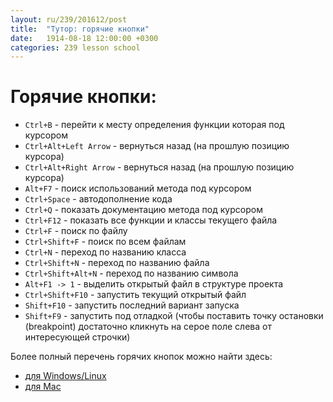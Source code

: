 ```yaml
---
layout: ru/239/201612/post
title:  "Тутор: горячие кнопки"
date:   1914-08-18 12:00:00 +0300
categories: 239 lesson school
---
```


Горячие кнопки:
===============
 - `Ctrl+B` - перейти к месту определения функции которая под курсором
 - `Ctrl+Alt+Left Arrow` - вернуться назад (на прошлую позицию курсора)
 - `Ctrl+Alt+Right Arrow` - вернуться назад (на прошлую позицию курсора)
 - `Alt+F7` - поиск использований метода под курсором
 - `Ctrl+Space` - автодополнение кода
 - `Ctrl+Q` - показать документацию метода под курсором
 - `Ctrl+F12` - показать все функции и классы текущего файла
 - `Ctrl+F` - поиск по файлу
 - `Ctrl+Shift+F` - поиск по всем файлам
 - `Ctrl+N` - переход по названию класса
 - `Ctrl+Shift+N` - переход по названию файла
 - `Ctrl+Shift+Alt+N` - переход по названию символа
 - `Alt+F1 -> 1` - выделить открытый файл в структуре проекта
 - `Ctrl+Shift+F10` - запустить текущий открытый файл
 - `Shift+F10` - запустить последний вариант запуска
 - `Shift+F9` - запустить под отладкой (чтобы поставить точку остановки (breakpoint) достаточно кликнуть на серое поле слева от интересующей строчки)
 
Более полный перечень горячих кнопок можно найти здесь:

 - [для Windows/Linux](https://resources.jetbrains.com/assets/products/intellij-idea/IntelliJIDEA_ReferenceCard.pdf)
 - [для Mac](https://resources.jetbrains.com/assets/products/intellij-idea/IntelliJIDEA_ReferenceCard_mac.pdf)
